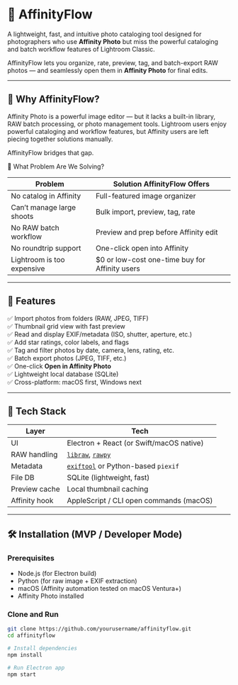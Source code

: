 # 📸 AffinityFlow

A lightweight, fast, and intuitive photo cataloging tool designed for photographers who use **Affinity Photo** but miss the powerful cataloging and batch workflow features of Lightroom Classic.

AffinityFlow lets you organize, rate, preview, tag, and batch-export RAW photos — and seamlessly open them in **Affinity Photo** for final edits.

---

## 🎯 Why AffinityFlow?

Affinity Photo is a powerful image editor — but it lacks a built-in library, RAW batch processing, or photo management tools. Lightroom users enjoy powerful cataloging and workflow features, but Affinity users are left piecing together solutions manually.

AffinityFlow bridges that gap.

🧠 What Problem Are We Solving?

| Problem                    | Solution AffinityFlow Offers                        |
| -------------------------- | ----------------------------------------------- |
| No catalog in Affinity     | Full-featured image organizer                   |
| Can’t manage large shoots  | Bulk import, preview, tag, rate                 |
| No RAW batch workflow      | Preview and prep before Affinity edit           |
| No roundtrip support       | One-click open into Affinity                    |
| Lightroom is too expensive | \$0 or low-cost one-time buy for Affinity users |

---

## 🚀 Features

✅ Import photos from folders (RAW, JPEG, TIFF)  
✅ Thumbnail grid view with fast preview  
✅ Read and display EXIF/metadata (ISO, shutter, aperture, etc.)  
✅ Add star ratings, color labels, and flags  
✅ Tag and filter photos by date, camera, lens, rating, etc.  
✅ Batch export photos (JPEG, TIFF, etc.)  
✅ One-click **Open in Affinity Photo**  
✅ Lightweight local database (SQLite)  
✅ Cross-platform: macOS first, Windows next  

---

## 🧰 Tech Stack

| Layer        | Tech                            |
|--------------|----------------------------------|
| UI           | Electron + React (or Swift/macOS native) |
| RAW handling | [`libraw`](https://www.libraw.org/), [`rawpy`](https://letmaik.github.io/rawpy/) |
| Metadata     | [`exiftool`](https://exiftool.org/) or Python-based `piexif` |
| File DB      | SQLite (lightweight, fast)       |
| Preview cache| Local thumbnail caching          |
| Affinity hook| AppleScript / CLI open commands (macOS) |

---

## 🛠️ Installation (MVP / Developer Mode)

### Prerequisites

- Node.js (for Electron build)
- Python (for raw image + EXIF extraction)
- macOS (Affinity automation tested on macOS Ventura+)
- Affinity Photo installed

### Clone and Run

```bash
git clone https://github.com/yourusername/affinityflow.git
cd affinityflow

# Install dependencies
npm install

# Run Electron app
npm start
